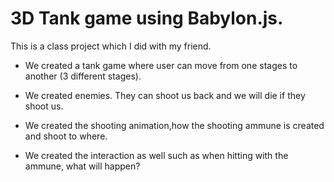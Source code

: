 # 3D Tank game using Babylon.js.

This is a class project which I did with my friend. 

+ We created a tank game where user can move from one stages to another (3 different stages).

+ We created enemies. They can shoot us back and we will die if they shoot us.

+ We created the shooting animation,how the shooting ammune is created and shoot to where.

+ We created the interaction as well such as when hitting with the ammune, what will happen?

